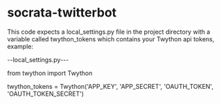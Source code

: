 # socrata-twitterbot

This code expects a local_settings.py file in the project directory with a variable called twython_tokens which contains your Twython api tokens, example:


--local_settings.py---

from twython import Twython

twython_tokens = Twython('APP_KEY', 'APP_SECRET',
                  'OAUTH_TOKEN', 'OAUTH_TOKEN_SECRET')
